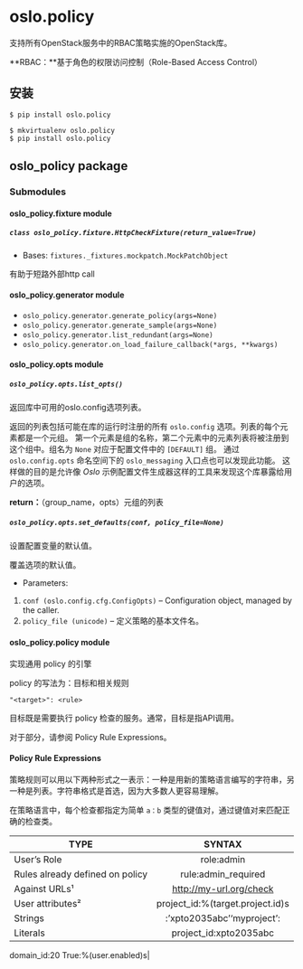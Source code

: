 # oslo.policy

支持所有OpenStack服务中的RBAC策略实施的OpenStack库。

**RBAC：**基于角色的权限访问控制（Role-Based Access Control）

## 安装

```
$ pip install oslo.policy
```

```
$ mkvirtualenv oslo.policy
$ pip install oslo.policy
```

## oslo_policy package

### Submodules

#### oslo_policy.fixture module

##### `class oslo_policy.fixture.HttpCheckFixture(return_value=True)`

* Bases: `fixtures._fixtures.mockpatch.MockPatchObject`

有助于短路外部http call

#### oslo_policy.generator module

* `oslo_policy.generator.generate_policy(args=None)`
* `oslo_policy.generator.generate_sample(args=None)`
* `oslo_policy.generator.list_redundant(args=None)`
* `oslo_policy.generator.on_load_failure_callback(*args, **kwargs)`

#### oslo_policy.opts module

##### `oslo_policy.opts.list_opts()`

返回库中可用的oslo.config选项列表。

返回的列表包括可能在库的运行时注册的所有 `oslo.config` 选项。列表的每个元素都是一个元组。 第一个元素是组的名称，第二个元素中的元素列表将被注册到这个组中。组名为 `None` 对应于配置文件中的 `[DEFAULT]` 组。 通过  `oslo.config.opts` 命名空间下的 `oslo_messaging` 入口点也可以发现此功能。 这样做的目的是允许像 *Oslo* 示例配置文件生成器这样的工具来发现这个库暴露给用户的选项。

**return：**（group_name，opts）元组的列表

##### `oslo_policy.opts.set_defaults(conf, policy_file=None)`

设置配置变量的默认值。

覆盖选项的默认值。

* Parameters:	
 1. `conf (oslo.config.cfg.ConfigOpts)` – Configuration object, managed by the caller.
 2. `policy_file (unicode)` – 定义策略的基本文件名。

#### oslo_policy.policy module

实现通用 policy 的引擎

policy 的写法为：目标和相关规则

```
"<target>": <rule>
```

目标既是需要执行 policy 检查的服务。通常，目标是指API调用。

对于<rule>部分，请参阅 Policy Rule Expressions。

#### Policy Rule Expressions

策略规则可以用以下两种形式之一表示：一种是用新的策略语言编写的字符串，另一种是列表。字符串格式是首选，因为大多数人更容易理解。

在策略语言中，每个检查都指定为简单 `a：b` 类型的键值对，通过键值对来匹配正确的检查类。


| TYPE          | SYNTAX        |
| ------------- |:-------------:|
|User’s Role	|role:admin     |
|Rules already defined on policy|	rule:admin_required|
|Against URLs¹	|http://my-url.org/check|
|User attributes²|	project_id:%(target.project.id)s|
|Strings|	<variable>:’xpto2035abc’‘myproject’:<variable>|
|Literals|	project_id:xpto2035abc
domain_id:20
True:%(user.enabled)s|




















